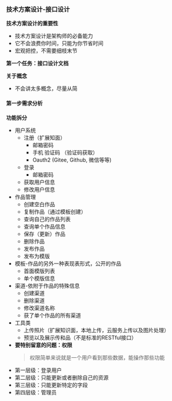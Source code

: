 ### 技术方案设计-接口设计

**技术方案设计的重要性**

* 技术方案设计是架构师的必备能力
* 它不会浪费你时间，只能为你节省时间
* 宏观把控，不需要细枝末节

**第一个任务：接口设计文档**

**关于概念**

* 不会讲太多概念，尽量从简

#### 第一步需求分析

**功能拆分**

* 用户系统
  * 注册（扩展知面）
    * 邮箱密码
    * 手机 验证码 （验证码获取）
    * Oauth2 (Gitee, Github, 微信等等)
  * 登录
    * 邮箱密码
  * 获取用户信息
  * 修改用户信息
* 作品管理
  * 创建空白作品
  * 复制作品（通过模板创建）
  * 查询自己的作品列表
  * 查询单个作品信息
  * 保存（更新）作品
  * 删除作品
  * 发布作品
  * 发布为模版
* 模板-作品的另外一种表现表形式，公开的作品
  * 首面模版列表
  * 单个模版信息
* 渠道-依附于作品的特殊信息
  * 创建渠道
  * 删除渠道
  * 修改渠道名称
  * 获了单个作品的所有渠道
* 工具类
  * 上传照片（扩展知识面，本地上传，云服务上传以及图片处理）
  * 预览以及展示传和品（不是标准的RESTful接口）
* **要特别留意的问题：权限**
  > 权限简单来说就是一个用户看到那些数据，能操作那些功能
  >
* 第一层级：登录用户
* 第二层级：只能更新或者删除自己的资源
* 第三层级：只能更新特定的字段
* 第四层级：管理员
